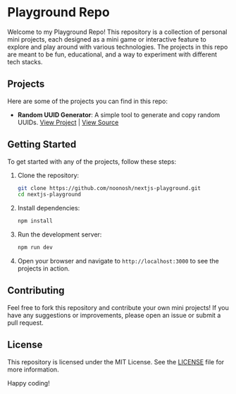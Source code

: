 # Playground Repo

Welcome to my Playground Repo! This repository is a collection of personal mini projects, each designed as a mini game or interactive feature to explore and play around with various technologies. The projects in this repo are meant to be fun, educational, and a way to experiment with different tech stacks.

## Projects

Here are some of the projects you can find in this repo:

- **Random UUID Generator**: A simple tool to generate and copy random UUIDs. [View Project](src/app/random/page.tsx) | [View Source](src/app/code/random/page.tsx)

## Getting Started

To get started with any of the projects, follow these steps:

1. Clone the repository:

   ```bash
   git clone https://github.com/noonosh/nextjs-playground.git
   cd nextjs-playground
   ```

2. Install dependencies:

   ```bash
   npm install
   ```

3. Run the development server:

   ```bash
   npm run dev
   ```

4. Open your browser and navigate to `http://localhost:3000` to see the projects in action.

## Contributing

Feel free to fork this repository and contribute your own mini projects! If you have any suggestions or improvements, please open an issue or submit a pull request.

## License

This repository is licensed under the MIT License. See the [LICENSE](LICENSE) file for more information.

Happy coding!
